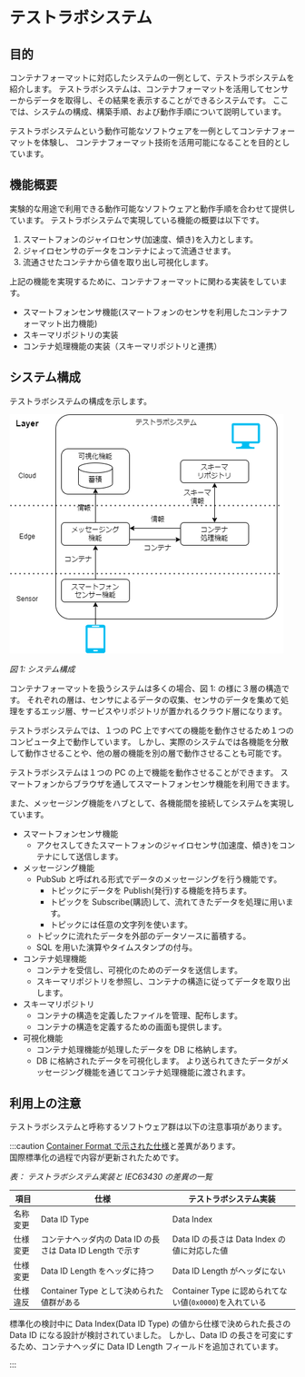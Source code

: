 # テストラボシステム

## 目的

コンテナフォーマットに対応したシステムの一例として、テストラボシステムを紹介します。
テストラボシステムは、コンテナフォーマットを活用してセンサーからデータを取得し、その結果を表示することができるシステムです。
ここでは、システムの構成、構築手順、および動作手順について説明しています。

テストラボシステムという動作可能なソフトウェアを一例としてコンテナフォーマットを体験し、
コンテナフォーマット技術を活用可能になることを目的としています。

## 機能概要

実験的な用途で利用できる動作可能なソフトウェアと動作手順を合わせて提供しています。
テストラボシステムで実現している機能の概要は以下です。

1. スマートフォンのジャイロセンサ(加速度、傾き)を入力とします。
2. ジャイロセンサのデータをコンテナによって流通させます。
3. 流通させたコンテナから値を取り出し可視化します。

上記の機能を実現するために、コンテナフォーマットに関わる実装をしています。

- スマートフォンセンサ機能(スマートフォンのセンサを利用したコンテナフォーマット出力機能)
- スキーマリポジトリの実装
- コンテナ処理機能の実装（スキーマリポジトリと連携）

## システム構成

テストラボシステムの構成を示します。

![システム構成](environment/overview_on_pc.drawio.png)

_図 1: システム構成_

コンテナフォーマットを扱うシステムは多くの場合、図 1: の様に３層の構造です。
それぞれの層は、センサによるデータの収集、センサのデータを集めて処理をするエッジ層、サービスやリポジトリが置かれるクラウド層になります。

テストラボシステムでは、１つの PC 上ですべての機能を動作させるため１つのコンピュータ上で動作しています。
しかし、実際のシステムでは各機能を分散して動作させることや、他の層の機能を別の層で動作させることも可能です。

テストラボシステムは１つの PC の上で機能を動作させることができます。
スマートフォンからブラウザを通してスマートフォンセンサ機能を利用できます。

また、メッセージング機能をハブとして、各機能間を接続してシステムを実現しています。

- スマートフォンセンサ機能
  - アクセスしてきたスマートフォンのジャイロセンサ(加速度、傾き)をコンテナにして送信します。
- メッセージング機能
  - PubSub と呼ばれる形式でデータのメッセージングを行う機能です。
    - トピックにデータを Publish(発行)する機能を持ちます。
    - トピックを Subscribe(購読)して、流れてきたデータを処理に用います。
    - トピックには任意の文字列を使います。
  - トピックに流れたデータを外部のデータソースに蓄積する。
  - SQL を用いた演算やタイムスタンプの付与。
- コンテナ処理機能
  - コンテナを受信し、可視化のためのデータを送信します。
  - スキーマリポジトリを参照し、コンテナの構造に従ってデータを取り出します。
- スキーマリポジトリ
  - コンテナの構造を定義したファイルを管理、配布します。
  - コンテナの構造を定義するための画面も提供します。
- 可視化機能
  - コンテナ処理機能が処理したデータを DB に格納します。
  - DB に格納されたデータを可視化します。
    より送られてきたデータがメッセージング機能を通じてコンテナ処理機能に渡されます。

## 利用上の注意

テストラボシステムと呼称するソフトウェア群は以下の注意事項があります。

:::caution
[Container Format で示された仕様](./spec_guide)と差異があります。  
国際標準化の過程で内容が更新されたためです。

_表： テストラボシステム実装と IEC63430 の差異の一覧_

| 項目     | 仕様                                                      | テストラボシステム実装                                  |
| -------- | --------------------------------------------------------- | ------------------------------------------------------- |
| 名称変更 | Data ID Type                                              | Data Index                                              |
| 仕様変更 | コンテナヘッダ内の Data ID の長さは Data ID Length で示す | Data ID の長さは Data Index の値に対応した値            |
| 仕様変更 | Data ID Length をヘッダに持つ                             | Data ID Length がヘッダにない                           |
| 仕様違反 | Container Type として決められた値群がある                 | Container Type に認められてない値(`0x0000`)を入れている |

標準化の検討中に Data Index(Data ID Type) の値から仕様で決められた長さの Data ID になる設計が検討されていました。
しかし、Data ID の長さを可変にするため、コンテナヘッダに Data ID Length フィールドを追加されています。

:::
